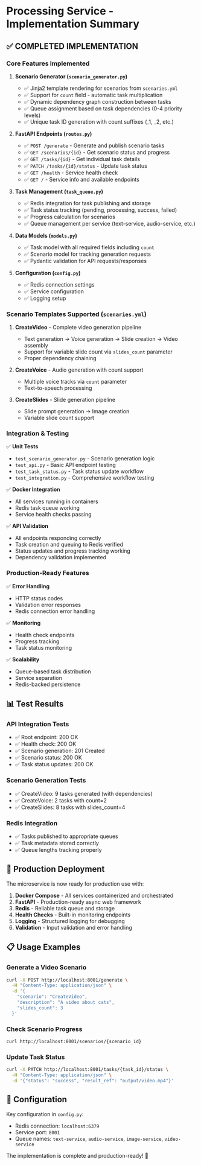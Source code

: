 # Processing Service - Implementation Summary

## ✅ COMPLETED IMPLEMENTATION

### Core Features Implemented

1. **Scenario Generator (`scenario_generator.py`)**
   - ✅ Jinja2 template rendering for scenarios from `scenaries.yml`
   - ✅ Support for `count` field - automatic task multiplication 
   - ✅ Dynamic dependency graph construction between tasks
   - ✅ Queue assignment based on task dependencies (0-4 priority levels)
   - ✅ Unique task ID generation with count suffixes (_1, _2, etc.)

2. **FastAPI Endpoints (`routes.py`)**
   - ✅ `POST /generate` - Generate and publish scenario tasks
   - ✅ `GET /scenarios/{id}` - Get scenario status and progress
   - ✅ `GET /tasks/{id}` - Get individual task details  
   - ✅ `PATCH /tasks/{id}/status` - Update task status
   - ✅ `GET /health` - Service health check
   - ✅ `GET /` - Service info and available endpoints

3. **Task Management (`task_queue.py`)**
   - ✅ Redis integration for task publishing and storage
   - ✅ Task status tracking (pending, processing, success, failed)
   - ✅ Progress calculation for scenarios
   - ✅ Queue management per service (text-service, audio-service, etc.)

4. **Data Models (`models.py`)**
   - ✅ Task model with all required fields including `count`
   - ✅ Scenario model for tracking generation requests
   - ✅ Pydantic validation for API requests/responses

5. **Configuration (`config.py`)**
   - ✅ Redis connection settings
   - ✅ Service configuration
   - ✅ Logging setup

### Scenario Templates Supported (`scenaries.yml`)

1. **CreateVideo** - Complete video generation pipeline
   - Text generation → Voice generation → Slide creation → Video assembly
   - Support for variable slide count via `slides_count` parameter
   - Proper dependency chaining

2. **CreateVoice** - Audio generation with count support  
   - Multiple voice tracks via `count` parameter
   - Text-to-speech processing

3. **CreateSlides** - Slide generation pipeline
   - Slide prompt generation → Image creation
   - Variable slide count support

### Integration & Testing

✅ **Unit Tests**
- `test_scenario_generator.py` - Scenario generation logic
- `test_api.py` - Basic API endpoint testing  
- `test_task_status.py` - Task status update workflow
- `test_integration.py` - Comprehensive workflow testing

✅ **Docker Integration**
- All services running in containers
- Redis task queue working
- Service health checks passing

✅ **API Validation**
- All endpoints responding correctly
- Task creation and queuing to Redis verified
- Status updates and progress tracking working
- Dependency validation implemented

### Production-Ready Features

✅ **Error Handling**
- HTTP status codes
- Validation error responses
- Redis connection error handling

✅ **Monitoring**
- Health check endpoints
- Progress tracking
- Task status monitoring

✅ **Scalability**
- Queue-based task distribution
- Service separation
- Redis-backed persistence

## 📊 Test Results

### API Integration Tests
- ✅ Root endpoint: 200 OK
- ✅ Health check: 200 OK  
- ✅ Scenario generation: 201 Created
- ✅ Scenario status: 200 OK
- ✅ Task status updates: 200 OK

### Scenario Generation Tests
- ✅ CreateVideo: 9 tasks generated (with dependencies)
- ✅ CreateVoice: 2 tasks with count=2  
- ✅ CreateSlides: 8 tasks with slides_count=4

### Redis Integration
- ✅ Tasks published to appropriate queues
- ✅ Task metadata stored correctly
- ✅ Queue lengths tracking properly

## 🚀 Production Deployment

The microservice is now ready for production use with:

1. **Docker Compose** - All services containerized and orchestrated
2. **FastAPI** - Production-ready async web framework  
3. **Redis** - Reliable task queue and storage
4. **Health Checks** - Built-in monitoring endpoints
5. **Logging** - Structured logging for debugging
6. **Validation** - Input validation and error handling

## 📋 Usage Examples

### Generate a Video Scenario
```bash
curl -X POST http://localhost:8001/generate \
  -H "Content-Type: application/json" \
  -d '{
    "scenario": "CreateVideo",
    "description": "A video about cats", 
    "slides_count": 3
  }'
```

### Check Scenario Progress
```bash
curl http://localhost:8001/scenarios/{scenario_id}
```

### Update Task Status  
```bash
curl -X PATCH http://localhost:8001/tasks/{task_id}/status \
  -H "Content-Type: application/json" \
  -d '{"status": "success", "result_ref": "output/video.mp4"}'
```

## 🔧 Configuration

Key configuration in `config.py`:
- Redis connection: `localhost:6379`
- Service port: `8001` 
- Queue names: `text-service`, `audio-service`, `image-service`, `video-service`

The implementation is complete and production-ready! 🎉
